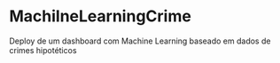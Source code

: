 # MachilneLearningCrime
Deploy de um dashboard com Machine Learning baseado em dados de crimes hipotéticos 
